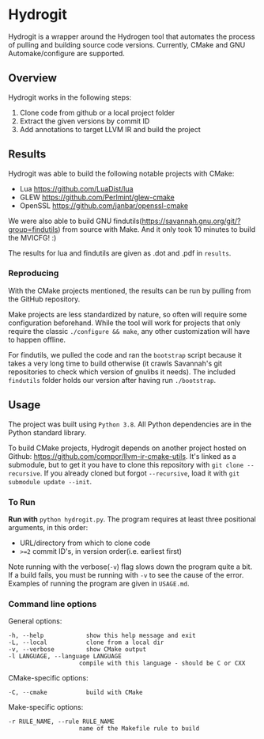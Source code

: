 # Hydrogit

Hydrogit is a wrapper around the Hydrogen tool that automates the process of pulling and building source code versions.
Currently, CMake and GNU Automake/configure are supported.

## Overview

Hydrogit works in the following steps:

1. Clone code from github or a local project folder
1. Extract the given versions by commit ID
1. Add annotations to target LLVM IR and build the project

## Results

Hydrogit was able to build the following notable projects with CMake:

- Lua https://github.com/LuaDist/lua​
- GLEW https://github.com/Perlmint/glew-cmake​
- OpenSSL https://github.com/janbar/openssl-cmake​

We were also able to build GNU findutils(https://savannah.gnu.org/git/?group=findutils) from source with Make.
And it only took 10 minutes to build the MVICFG! :)

The results for lua and findutils are given as .dot and .pdf in `results`.

### Reproducing

With the CMake projects mentioned, the results can be run by pulling from the GitHub repository.

Make projects are less standardized by nature, so often will require some configuration beforehand.
While the tool will work for projects that only require the classic `./configure && make`, any other
customization will have to happen offline.

For findutils, we pulled the code and ran the `bootstrap` script because it takes a very long time
to build otherwise (it crawls Savannah's git repositories to check which version of gnulibs it needs).
The included `findutils` folder holds our version after having run `./bootstrap`.

## Usage

The project was built using `Python 3.8`.
All Python dependencies are in the Python standard library.

To build CMake projects, Hydrogit depends on another project hosted on Github:
https://github.com/compor/llvm-ir-cmake-utils.
It's linked as a submodule, but to get it you have to clone this repository with `git clone --recursive`.
If you already cloned but forgot `--recursive`, load it with `git submodule update --init`.

### To Run

**Run with** `python hydrogit.py`.
The program requires at least three positional arguments, in this order:

- URL/directory from which to clone code
- `>=2` commit ID's, in version order(i.e. earliest first)

Note running with the verbose(`-v`) flag slows down the program quite a bit.
If a build fails, you must be running with `-v` to see the cause of the error.
Examples of running the program are given in `USAGE.md`.

### Command line options

General options:
```
-h, --help            show this help message and exit
-L, --local           clone from a local dir
-v, --verbose         show CMake output
-l LANGUAGE, --language LANGUAGE
                    compile with this language - should be C or CXX
```

CMake-specific options:
```
-C, --cmake           build with CMake
```

Make-specific options:
```
-r RULE_NAME, --rule RULE_NAME
                    name of the Makefile rule to build
```
